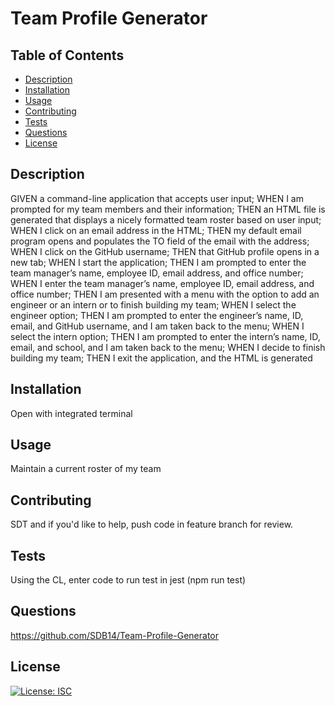# Team Profile Generator

## Table of Contents

* [Description](#description)
* [Installation](#installation)
* [Usage](#usage)
* [Contributing](#contributing)
* [Tests](#tests)
* [Questions](#questions)
* [License](#license)

## Description
GIVEN a command-line application that accepts user input; WHEN I am prompted for my team members and their information; THEN an HTML file is generated that displays a nicely formatted team roster based on user input; WHEN I click on an email address in the HTML; THEN my default email program opens and populates the TO field of the email with the address; WHEN I click on the GitHub username; THEN that GitHub profile opens in a new tab; WHEN I start the application; THEN I am prompted to enter the team manager’s name, employee ID, email address, and office number; WHEN I enter the team manager’s name, employee ID, email address, and office number; THEN I am presented with a menu with the option to add an engineer or an intern or to finish building my team; WHEN I select the engineer option; THEN I am prompted to enter the engineer’s name, ID, email, and GitHub username, and I am taken back to the menu; WHEN I select the intern option; THEN I am prompted to enter the intern’s name, ID, email, and school, and I am taken back to the menu; WHEN I decide to finish building my team; THEN I exit the application, and the HTML is generated
## Installation
Open with integrated terminal
## Usage
Maintain a current roster of my team
## Contributing
SDT and if you'd like to help, push code in feature branch for review.
## Tests
Using the CL, enter code to run test in jest (npm run test)
## Questions
https://github.com/SDB14/Team-Profile-Generator
## License
[![License: ISC](https://img.shields.io/badge/License-ISC-blue.svg)](https://opensource.org/licenses/ISC)
